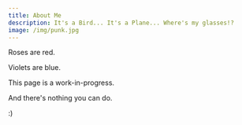 ```yaml
---
title: About Me
description: It's a Bird... It's a Plane... Where's my glasses!?
image: /img/punk.jpg
---
```


Roses are red.

Violets are blue.

This page is a work-in-progress.

And there's nothing you can do.

:)
